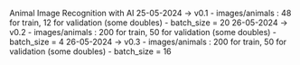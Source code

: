 Animal Image Recognition with AI
25-05-2024 -> v0.1 - images/animals : 48 for train, 12 for validation (some doubles) - batch_size = 20
26-05-2024 -> v0.2 - images/animals : 200 for train, 50 for validation (some doubles) - batch_size = 4
26-05-2024 -> v0.3 - images/animals : 200 for train, 50 for validation (some doubles) - batch_size = 16